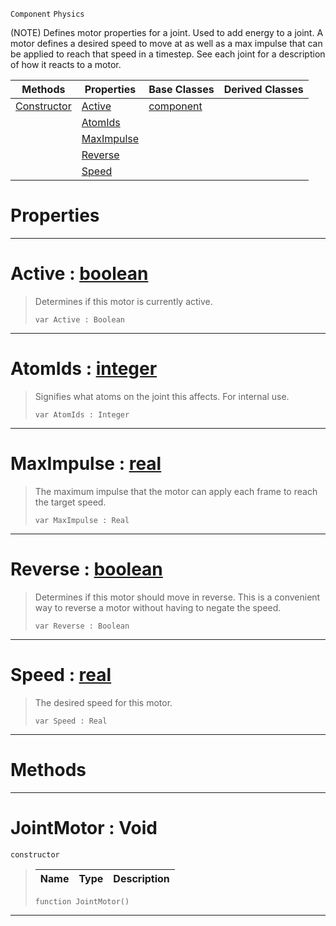  `Component` `Physics`



(NOTE) Defines motor properties for a joint. Used to add energy to a joint. A motor defines a desired speed to move at as well as a max impulse that can be applied to reach that speed in a timestep. See each joint for a description of how it reacts to a motor.

|Methods|Properties|Base Classes|Derived Classes|
|---|---|---|---|
|[Constructor](jointmotor.md#jointmotor-void)|[Active](jointmotor.md#active-zilch-engine-docum)|[component](component.md)| |
| |[AtomIds](jointmotor.md#atomids-zilch-engine-docu)| | |
| |[MaxImpulse](jointmotor.md#maximpulse-zilch-engine-d)| | |
| |[Reverse](jointmotor.md#reverse-zilch-engine-docu)| | |
| |[Speed](jointmotor.md#speed-zilch-engine-docume)| | |


 #  Properties


---  
 #  Active : [boolean](../nada_base_types/boolean.md)

> Determines if this motor is currently active.
> ```TS:Nada
> var Active : Boolean


---  
 #  AtomIds : [integer](../nada_base_types/integer.md)

> Signifies what atoms on the joint this affects. For internal use.
> ```TS:Nada
> var AtomIds : Integer


---  
 #  MaxImpulse : [real](../nada_base_types/real.md)

> The maximum impulse that the motor can apply each frame to reach the target speed.
> ```TS:Nada
> var MaxImpulse : Real


---  
 #  Reverse : [boolean](../nada_base_types/boolean.md)

> Determines if this motor should move in reverse. This is a convenient way to reverse a motor without having to negate the speed.
> ```TS:Nada
> var Reverse : Boolean


---  
 #  Speed : [real](../nada_base_types/real.md)

> The desired speed for this motor.
> ```TS:Nada
> var Speed : Real


---  
 #  Methods


---  
 #  JointMotor : Void

 `constructor`

> 
> |Name|Type|Description|
> |---|---|---|
> ```TS:Nada
> function JointMotor()
> ``` 


---  
 

 